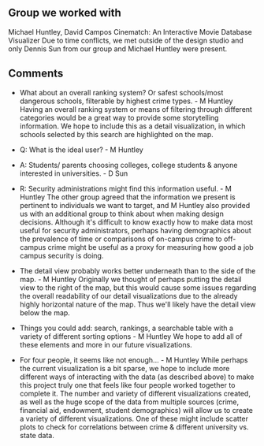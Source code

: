 ## Group we worked with ##
Michael Huntley, David Campos
Cinematch: An Interactive Movie Database Visualizer
Due to time conflicts, we met outside of the design studio and only Dennis Sun from our group and Michael Huntley were present.

## Comments ##
- What about an overall ranking system? Or safest schools/most dangerous schools, filterable by highest crime types. - M Huntley
Having an overall ranking system or means of filtering through different categories would be a great way to provide some storytelling information. We hope to include this as a detail visualization, in which schools selected by this search are highlighted on the map.

- Q: What is the ideal user? - M Huntley
- A: Students/ parents choosing colleges, college students & anyone interested in universities. - D Sun
- R: Security administrations might find this information useful. - M Huntley
The other group agreed that the information we present is pertinent to individuals we want to target, and M Huntley also provided us with an additional group to think about when making design decisions. Although it's difficult to know exactly how to make data most useful for security administrators, perhaps having demographics about the prevalence of time or comparisons of on-campus crime to off-campus crime might be useful as a proxy for measuring how good a job campus security is doing.

- The detail view probably works better underneath than to the side of the map. - M Huntley
Originally we thought of perhaps putting the detail view to the right of the map, but this would cause some issues regarding the overall readability of our detail visualizations due to the already highly horizontal nature of the map. Thus we'll likely have the detail view below the map.

- Things you could add: search, rankings, a searchable table with a variety of different sorting options - M Huntley
We hope to add all of these elements and more in our future visualizations.

- For four people, it seems like not enough... - M Huntley
While perhaps the current visualization is a bit sparse, we hope to include more different ways of interacting with the data (as described above) to make this project truly one that feels like four people worked together to complete it. The number and variety of different visualizations created, as well as the huge scope of the data from multiple sources (crime, financial aid, endowment, student demographics) will allow us to create a variety of different visualizations. One of these might include scatter plots to check for correlations between crime & different university vs. state data.